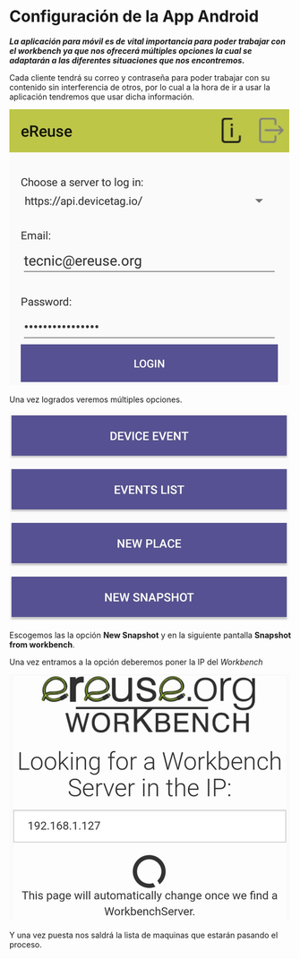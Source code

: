 # Configuración de la App Android

_**La aplicación para móvil es de vital importancia para poder trabajar con el workbench ya que nos ofrecerá múltiples opciones la cual se adaptarán a las diferentes situaciones que nos encontremos.**_

Cada cliente tendrá su correo y contraseña para poder trabajar con su contenido sin interferencia de otros, por lo cual a la hora de ir a usar la aplicación tendremos que usar dicha información. 

![](../.gitbook/assets/app1.png)

Una vez logrados veremos múltiples opciones.

![](../.gitbook/assets/app2.png)

Escogemos las la opción **New Snapshot** y en la siguiente pantalla **Snapshot from workbench**. 

Una vez entramos a la opción deberemos poner la IP del _Workbench_

![](../.gitbook/assets/app5.png)

 Y una vez puesta nos saldrá la lista de maquinas que estarán pasando el proceso.




